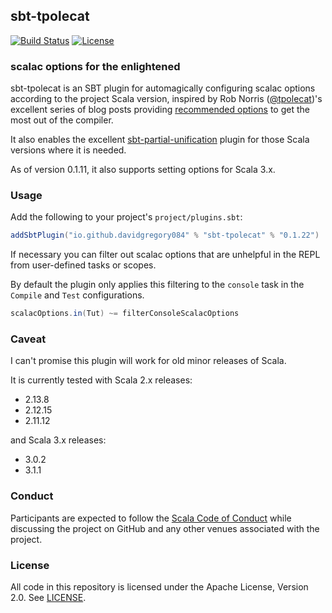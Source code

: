 ## sbt-tpolecat

[![Build Status](https://github.com/DavidGregory084/sbt-tpolecat/workflows/CI/badge.svg)](https://github.com/DavidGregory084/sbt-tpolecat/actions?query=workflow%3ACI)
[![License](https://img.shields.io/github/license/DavidGregory084/sbt-tpolecat.svg)](https://opensource.org/licenses/Apache-2.0)

### scalac options for the enlightened

sbt-tpolecat is an SBT plugin for automagically configuring scalac options according to the project Scala version, inspired by Rob Norris ([@tpolecat](https://github.com/tpolecat))'s excellent series of blog posts providing [recommended options](https://tpolecat.github.io/2017/04/25/scalac-flags.html) to get the most out of the compiler.

It also enables the excellent [sbt-partial-unification](https://github.com/fiadliel/sbt-partial-unification) plugin for those Scala versions where it is needed.

As of version 0.1.11, it also supports setting options for Scala 3.x.

### Usage

Add the following to your project's `project/plugins.sbt`:

```scala
addSbtPlugin("io.github.davidgregory084" % "sbt-tpolecat" % "0.1.22")
```

If necessary you can filter out scalac options that are unhelpful in the REPL from user-defined tasks or scopes.

By default the plugin only applies this filtering to the `console` task in the `Compile` and `Test` configurations.

```scala
scalacOptions.in(Tut) ~= filterConsoleScalacOptions
```

### Caveat

I can't promise this plugin will work for old minor releases of Scala.

It is currently tested with Scala 2.x releases:

* 2.13.8
* 2.12.15
* 2.11.12

and Scala 3.x releases:

* 3.0.2
* 3.1.1

### Conduct

Participants are expected to follow the [Scala Code of Conduct](https://www.scala-lang.org/conduct/) while discussing the project on GitHub and any other venues associated with the project.

### License

All code in this repository is licensed under the Apache License, Version 2.0.  See [LICENSE](./LICENSE).
